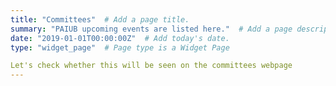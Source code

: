 ```yaml
---
title: "Committees"  # Add a page title.
summary: "PAIUB upcoming events are listed here."  # Add a page description.
date: "2019-01-01T00:00:00Z"  # Add today's date.
type: "widget_page"  # Page type is a Widget Page

Let's check whether this will be seen on the committees webpage
---
```

